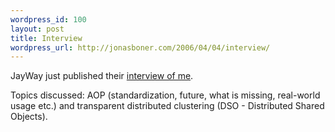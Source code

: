 ```yaml
--- 
wordpress_id: 100
layout: post
title: Interview
wordpress_url: http://jonasboner.com/2006/04/04/interview/
---
```

JayWay just published their <a href="http://www.jayway.se/download/JayView10_2006.pdf">interview of me</a>. 

Topics discussed: AOP (standardization, future, what is missing, real-world usage etc.) and transparent distributed clustering (DSO - Distributed Shared Objects).



